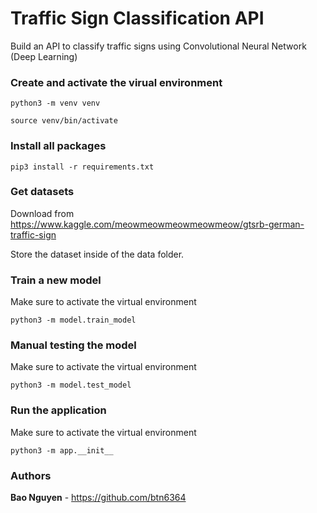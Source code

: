 # Traffic Sign Classification API

Build an API to classify traffic signs using Convolutional Neural Network (Deep Learning) 


### Create and activate the virual environment

```
python3 -m venv venv

source venv/bin/activate
```


### Install all packages

```
pip3 install -r requirements.txt
```


### Get datasets

Download from https://www.kaggle.com/meowmeowmeowmeowmeow/gtsrb-german-traffic-sign

Store the dataset inside of the data folder. 

### Train a new model

Make sure to activate the virtual environment
```
python3 -m model.train_model
```

### Manual testing the model

Make sure to activate the virtual environment
```
python3 -m model.test_model
```


### Run the application

Make sure to activate the virtual environment
```
python3 -m app.__init__
```


### Authors

**Bao Nguyen** - https://github.com/btn6364


